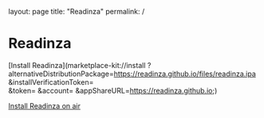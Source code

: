 layout: page
title: "Readinza"
permalink: /

# Readinza

[Install Readinza](marketplace-kit://install
?alternativeDistributionPackage=https://readinza.github.io/files/readinza.ipa
&installVerificationToken=<install verification token>    
&token=<authentication token>
&account=<user id>
&appShareURL=https://readinza.github.io;)

[Install Readinza on air](itms-services://?action=download-manifest&url=https://www.installonair.com/storage/ipaz/umaDXy/umaDXy.plist)